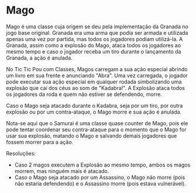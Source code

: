 # Mago
  
Mago é uma classe cuja origem se deu pela implementação da Granada no jogo base original. Granada era uma arma que podia ser armada e utilizada apenas uma vez por partida, mas todos os jogadores podiam utilizá-la. A Granada, assim como a explosão do Mago, ataca todos os jogadores ao mesmo tempo e caso o jogador receba um tiro durante o lançamento da Granada, a ação é anulada.

No Tic Tic Pou com Classes, Magos carregam a sua ação especial abrindo um livro em sua frente e anunciando "Abra". Uma vez carregada, o jogador pode executar sua ação especial em qualquer rodada simbolizando uma explosão que cai dos céus ao som de "Kadabra!". A Explosão ataca todos os jogadores da roda e quem não estiver se defendendo, morre.

Caso o Mago seja atacado durante o Kadabra, seja por um tiro, por outra explosão ou por um contra-ataque, o Mago morre e sua ação é anulada.

Nota-se aqui que o Samurai é uma classe quase counter de Mago, pois ele pode tentar coordenar seu contra-ataque para o momento que o Mago for usar sua explosão, matando o Mago e salvando demais jogadores que fossem morrer para a ação.

Resoluções:
- Caso 2 magos executem a Explosão ao mesmo tempo, ambos os magos morrem, mas ninguém mais é atacado.
- Caso o Mago seja atacado por um Assassino, o Mago não morre (pois não estaria defendendo) e o Assassino morre (pois estava vulnerável).